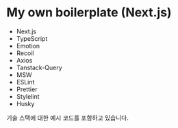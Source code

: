 # My own boilerplate (Next.js)

- Next.js
- TypeScript
- Emotion
- Recoil
- Axios
- Tanstack-Query
- MSW
- ESLint
- Prettier
- Stylelint
- Husky

기술 스택에 대한 예시 코드를 포함하고 있습니다.
